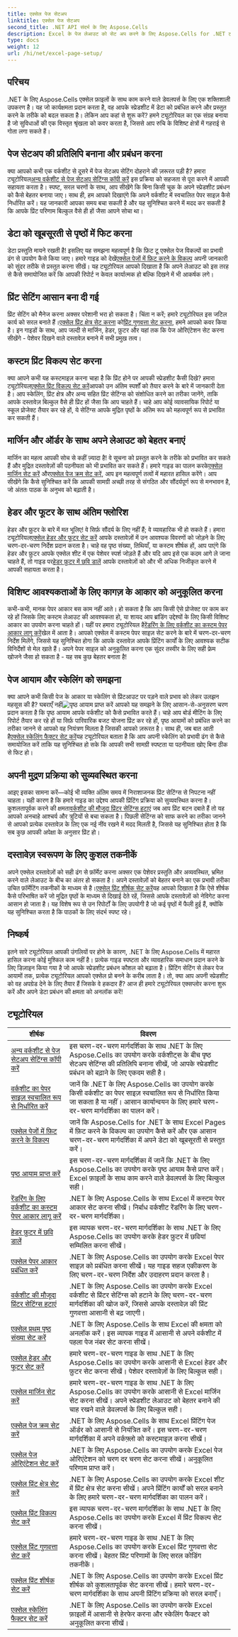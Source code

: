 ```yaml
---
title: एक्सेल पेज सेटअप
linktitle: एक्सेल पेज सेटअप
second_title: .NET API संदर्भ के लिए Aspose.Cells
description: Excel के पेज लेआउट को सेट अप करने के लिए Aspose.Cells for .NET ट्यूटोरियल देखें। अपनी Excel फ़ाइलों को आसानी से कस्टमाइज़ करें।
type: docs
weight: 12
url: /hi/net/excel-page-setup/
---
```

## परिचय

.NET के लिए Aspose.Cells एक्सेल फ़ाइलों के साथ काम करने वाले डेवलपर्स के लिए एक शक्तिशाली उपकरण है। यह जो कार्यक्षमता प्रदान करता है, वह आपके स्प्रेडशीट में डेटा को प्रबंधित करने और प्रस्तुत करने के तरीके को बदल सकता है। लेकिन आप कहां से शुरू करें? हमने ट्यूटोरियल का एक संग्रह बनाया है जो सुविधाओं की एक विस्तृत श्रृंखला को कवर करता है, जिससे आप रुचि के विशिष्ट क्षेत्रों में गहराई से गोता लगा सकते हैं।

## पेज सेटअप की प्रतिलिपि बनाना और प्रबंधन करना  
 क्या आपको कभी एक वर्कशीट से दूसरे में पेज सेटअप सेटिंग दोहराने की ज़रूरत पड़ी है? हमारा ट्यूटोरियल[अन्य वर्कशीट से पेज सेटअप सेटिंग्स कॉपी करें](./copy-page-setup-settings-from-other-worksheet/) इस प्रक्रिया को सहजता से पूरा करने में आपकी सहायता करता है। स्पष्ट, सरल चरणों के साथ, आप सीखेंगे कि बिना किसी चूक के अपने स्प्रेडशीट प्रबंधन को कैसे बेहतर बनाया जाए। साथ ही, हम आपको दिखाएंगे कि अपने वर्कशीट में स्वचालित पेपर साइज़ कैसे निर्धारित करें। यह जानकारी आपका समय बचा सकती है और यह सुनिश्चित करने में मदद कर सकती है कि आपके प्रिंट परिणाम बिल्कुल वैसे ही हों जैसा आपने सोचा था।

## डेटा को खूबसूरती से पृष्ठों में फिट करना  
डेटा प्रस्तुति मायने रखती है! इसलिए यह समझना महत्वपूर्ण है कि फ़िट टू एक्सेल पेज विकल्पों का प्रभावी ढंग से उपयोग कैसे किया जाए। हमारे गाइड को देखें[एक्सेल पेजों में फ़िट करने के विकल्प](./fit-to-excel-pages-options/) अपनी जानकारी को सुंदर तरीके से प्रस्तुत करना सीखें। यह ट्यूटोरियल आपको दिखाता है कि अपने लेआउट को इस तरह से कैसे समायोजित करें कि आपकी रिपोर्ट न केवल कार्यात्मक हो बल्कि दिखने में भी आकर्षक लगे। 

## प्रिंट सेटिंग आसान बना दी गई  
 प्रिंट सेटिंग को मैनेज करना अक्सर परेशानी भरा हो सकता है। चिंता न करें; हमारे ट्यूटोरियल इस जटिल कार्य को सरल बनाते हैं।[एक्सेल प्रिंट क्षेत्र सेट करना](./set-excel-print-area/) को[प्रिंट गुणवत्ता सेट करना](./set-excel-print-quality/), हमने आपको कवर किया है। इन गाइडों के साथ, आप जल्दी से मार्जिन, हेडर, फ़ुटर और यहां तक कि पेज ओरिएंटेशन सेट करना सीखेंगे - पेशेवर दिखने वाले दस्तावेज़ बनाने में सभी प्रमुख तत्व।

## कस्टम प्रिंट विकल्प सेट करना 

 क्या आपने कभी यह कस्टमाइज़ करना चाहा है कि प्रिंट होने पर आपकी स्प्रेडशीट कैसी दिखे? हमारा ट्यूटोरियल[एक्सेल प्रिंट विकल्प सेट करें](./set-excel-print-options/)आपको उन अंतिम स्पर्शों को तैयार करने के बारे में जानकारी देता है। आप स्केलिंग, प्रिंट क्षेत्र और अन्य सहित प्रिंट सेटिंग्स को संशोधित करने का तरीका जानेंगे, ताकि आपके दस्तावेज़ बिल्कुल वैसे ही प्रिंट हों जैसा कि आप चाहते हैं। चाहे आप कोई व्यावसायिक रिपोर्ट या स्कूल प्रोजेक्ट तैयार कर रहे हों, ये सेटिंग्स आपके मुद्रित पृष्ठों के अंतिम रूप को महत्वपूर्ण रूप से प्रभावित कर सकती हैं।

## मार्जिन और ऑर्डर के साथ अपने लेआउट को बेहतर बनाएं 

 मार्जिन का महत्व आपकी सोच से कहीं ज़्यादा है! वे सूचना को प्रस्तुत करने के तरीके को प्रभावित कर सकते हैं और मुद्रित दस्तावेज़ों की पठनीयता को भी प्रभावित कर सकते हैं। हमारे गाइड का पालन करके[एक्सेल मार्जिन सेट करें](./set-excel-margins/) और[एक्सेल पेज क्रम सेट करें](./set-excel-page-order/), आप इन महत्वपूर्ण तत्वों में महारत हासिल करेंगे। आप सीखेंगे कि कैसे सुनिश्चित करें कि आपकी सामग्री अच्छी तरह से संगठित और सौंदर्यपूर्ण रूप से मनभावन है, जो अंततः पाठक के अनुभव को बढ़ाती है।

## हेडर और फूटर के साथ अंतिम फ्लोरिश 

 हेडर और फ़ुटर के बारे में मत भूलिए! वे सिर्फ़ सौंदर्य के लिए नहीं हैं; वे व्यावहारिक भी हो सकते हैं। हमारा ट्यूटोरियल[एक्सेल हेडर और फूटर सेट करें](./set-excel-headers-and-footers/) आपके दस्तावेज़ों में उन आवश्यक विवरणों को जोड़ने के लिए चरण-दर-चरण निर्देश प्रदान करता है। चाहे वह पृष्ठ संख्या, तिथियाँ, या कस्टम शीर्षक हों, आप पाएंगे कि हेडर और फ़ुटर आपके एक्सेल शीट में एक पेशेवर स्पर्श जोड़ते हैं और यदि आप इसे एक कदम आगे ले जाना चाहते हैं, तो गाइड पर[हेडर फ़ुटर में छवि डालें](./insert-image-in-header-footer/) आपके दस्तावेज़ों को और भी अधिक निजीकृत करने में आपकी सहायता करता है।

## विशिष्ट आवश्यकताओं के लिए कागज़ के आकार को अनुकूलित करना

 कभी-कभी, मानक पेपर आकार बस काम नहीं आते। हो सकता है कि आप किसी ऐसे प्रोजेक्ट पर काम कर रहे हों जिसके लिए कस्टम लेआउट की आवश्यकता हो, या शायद आप ब्रांडिंग उद्देश्यों के लिए किसी विशिष्ट आकार का उपयोग करना चाहते हों। यहीं पर हमारा ट्यूटोरियल है[रेंडरिंग के लिए वर्कशीट का कस्टम पेपर आकार लागू करें](./implement-custom-paper-size-of-worksheet-for-rendering/)खेल में आता है। आपको एक्सेल में कस्टम पेपर साइज़ सेट करने के बारे में चरण-दर-चरण निर्देश मिलेंगे, जिससे यह सुनिश्चित होगा कि आपके दस्तावेज़ आपके प्रिंटिंग कार्यों के लिए आवश्यक सटीक विनिर्देशों से मेल खाते हैं। अपने पेपर साइज़ को अनुकूलित करना एक सुंदर तस्वीर के लिए सही फ्रेम खोजने जैसा हो सकता है - यह सब कुछ बेहतर बनाता है!

## पेज आयाम और स्केलिंग को समझना

 क्या आपने कभी किसी पेज के आकार या स्केलिंग से प्रिंटआउट पर पड़ने वाले प्रभाव को लेकर उलझन महसूस की है? घबराएँ नहीं![पृष्ठ आयाम प्राप्त करें](./get-page-dimensions/) आपको यह समझने के लिए आसान-से-अनुसरण चरण प्रदान करता है कि पृष्ठ आयाम आपके वर्कशीट को कैसे प्रभावित करते हैं। चाहे आप बोर्ड मीटिंग के लिए रिपोर्ट तैयार कर रहे हों या सिर्फ़ पारिवारिक बजट योजना प्रिंट कर रहे हों, पृष्ठ आयामों को प्रबंधित करने का तरीका जानने से आपको वह नियंत्रण मिलता है जिसकी आपको ज़रूरत है। साथ ही, जब बात आती है[एक्सेल स्केलिंग फैक्टर सेट करें](./set-excel-scaling-factor/)यह ट्यूटोरियल बताता है कि आप अपनी स्केलिंग को प्रभावी ढंग से कैसे समायोजित करें ताकि यह सुनिश्चित हो सके कि आपकी सभी सामग्री स्पष्टता या पठनीयता खोए बिना ठीक से फिट हो। 

## अपनी मुद्रण प्रक्रिया को सुव्यवस्थित करना 

 आइए इसका सामना करें—कोई भी व्यक्ति अंतिम समय में निराशाजनक प्रिंट सेटिंग्स से निपटना नहीं चाहता। यही कारण है कि हमारे गाइड का उद्देश्य आपकी प्रिंटिंग प्रक्रिया को सुव्यवस्थित करना है। कुशलतापूर्वक करने की क्षमता[वर्कशीट की मौजूदा प्रिंटर सेटिंग्स हटाएं](./remove-existing-printer-settings-of-worksheets/) जब आप प्रिंट बटन दबाते हैं तो यह आपको अनचाहे आश्चर्य और त्रुटियों से बचा सकता है। पिछली सेटिंग्स को साफ करने का तरीका जानने से आपको प्रत्येक दस्तावेज़ के लिए एक नई नींव रखने में मदद मिलती है, जिससे यह सुनिश्चित होता है कि सब कुछ आपकी अपेक्षा के अनुसार प्रिंट हो।

## दस्तावेज़ स्वरूपण के लिए कुशल तकनीकें

 अपने एक्सेल दस्तावेज़ों को सही ढंग से फ़ॉर्मेट करना अक्सर एक पेशेवर प्रस्तुति और अव्यवस्थित, भ्रमित करने वाले लेआउट के बीच का अंतर हो सकता है। अपने दस्तावेज़ों को बेहतर बनाने का एक प्रभावी तरीका उचित फ़ॉर्मेटिंग तकनीकों के माध्यम से है।[एक्सेल प्रिंट शीर्षक सेट करें](./set-excel-print-title/)यह आपको दिखाता है कि ऐसे शीर्षक कैसे परिभाषित करें जो मुद्रित पृष्ठों के माध्यम से दिखाई देते रहें, जिससे आपके दस्तावेज़ों को नेविगेट करना आसान हो जाता है। यह विशेष रूप से उन रिपोर्टों के लिए उपयोगी है जो कई पृष्ठों में फैली हुई हैं, क्योंकि यह सुनिश्चित करता है कि पाठकों के लिए संदर्भ स्पष्ट रहे।

## निष्कर्ष 

इतने सारे ट्यूटोरियल आपकी उंगलियों पर होने के कारण, .NET के लिए Aspose.Cells में महारत हासिल करना कोई मुश्किल काम नहीं है। प्रत्येक गाइड स्पष्टता और व्यावहारिक समाधान प्रदान करने के लिए डिज़ाइन किया गया है जो आपके स्प्रेडशीट प्रबंधन कौशल को बढ़ाता है। प्रिंटिंग सेटिंग से लेकर पेज आयामों तक, प्रत्येक ट्यूटोरियल आपको एक्सेल प्रो बनने के करीब लाता है। तो, क्या आप अपनी स्प्रेडशीट को वह अपग्रेड देने के लिए तैयार हैं जिसके वे हकदार हैं? आज ही हमारे ट्यूटोरियल एक्सप्लोर करना शुरू करें और अपने डेटा प्रबंधन की क्षमता को अनलॉक करें! 


## ट्यूटोरियल 
| शीर्षक | विवरण |
| --- | --- |
| [अन्य वर्कशीट से पेज सेटअप सेटिंग्स कॉपी करें](./copy-page-setup-settings-from-other-worksheet/) | इस चरण-दर-चरण मार्गदर्शिका के साथ .NET के लिए Aspose.Cells का उपयोग करके वर्कशीट्स के बीच पृष्ठ सेटअप सेटिंग्स की प्रतिलिपि बनाना सीखें, जो आपके स्प्रेडशीट प्रबंधन को बढ़ाने के लिए एकदम सही है। |  
| [वर्कशीट का पेपर साइज़ स्वचालित रूप से निर्धारित करें](./determine-if-paper-size-of-worksheet-is-automatic/) | जानें कि .NET के लिए Aspose.Cells का उपयोग करके किसी वर्कशीट का पेपर साइज़ स्वचालित रूप से निर्धारित किया जा सकता है या नहीं। आसान कार्यान्वयन के लिए हमारे चरण-दर-चरण मार्गदर्शिका का पालन करें। |  
| [एक्सेल पेजों में फ़िट करने के विकल्प](./fit-to-excel-pages-options/) | जानें कि Aspose.Cells for .NET के साथ Excel Pages में फ़िट करने के विकल्प का उपयोग कैसे करें और एक आसान चरण-दर-चरण मार्गदर्शिका में अपने डेटा को खूबसूरती से प्रस्तुत करें। |  
| [पृष्ठ आयाम प्राप्त करें](./get-page-dimensions/) | इस चरण-दर-चरण मार्गदर्शिका में जानें कि .NET के लिए Aspose.Cells का उपयोग करके पृष्ठ आयाम कैसे प्राप्त करें। Excel फ़ाइलों के साथ काम करने वाले डेवलपर्स के लिए बिल्कुल सही। |  
| [रेंडरिंग के लिए वर्कशीट का कस्टम पेपर आकार लागू करें](./implement-custom-paper-size-of-worksheet-for-rendering/) | .NET के लिए Aspose.Cells के साथ Excel में कस्टम पेपर आकार सेट करना सीखें। निर्बाध वर्कशीट रेंडरिंग के लिए चरण-दर-चरण मार्गदर्शिका। |  
| [हेडर फ़ुटर में छवि डालें](./insert-image-in-header-footer/) | इस व्यापक चरण-दर-चरण मार्गदर्शिका के साथ .NET के लिए Aspose.Cells का उपयोग करके हेडर फ़ुटर में छवियां सम्मिलित करना सीखें। |  
| [एक्सेल पेपर आकार प्रबंधित करें](./manage-excel-paper-size/) | .NET के लिए Aspose.Cells का उपयोग करके Excel पेपर साइज़ को प्रबंधित करना सीखें। यह गाइड सहज एकीकरण के लिए चरण-दर-चरण निर्देश और उदाहरण प्रदान करता है। |  
| [वर्कशीट की मौजूदा प्रिंटर सेटिंग्स हटाएं](./remove-existing-printer-settings-of-worksheets/) | .NET के लिए Aspose.Cells का उपयोग करके Excel वर्कशीट से प्रिंटर सेटिंग्स को हटाने के लिए चरण-दर-चरण मार्गदर्शिका की खोज करें, जिससे आपके दस्तावेज़ की प्रिंट गुणवत्ता आसानी से बढ़ जाएगी। |  
| [एक्सेल प्रथम पृष्ठ संख्या सेट करें](./set-excel-first-page-number/) | .NET के लिए Aspose.Cells के साथ Excel की क्षमता को अनलॉक करें। इस व्यापक गाइड में आसानी से अपने वर्कशीट में पहला पेज नंबर सेट करना सीखें। |  
| [एक्सेल हेडर और फूटर सेट करें](./set-excel-headers-and-footers/) | हमारे चरण-दर-चरण गाइड के साथ .NET के लिए Aspose.Cells का उपयोग करके आसानी से Excel हेडर और फ़ुटर सेट करना सीखें। पेशेवर दस्तावेज़ों के लिए बिल्कुल सही। |  
| [एक्सेल मार्जिन सेट करें](./set-excel-margins/) | हमारे चरण-दर-चरण गाइड के साथ .NET के लिए Aspose.Cells का उपयोग करके आसानी से Excel मार्जिन सेट करना सीखें। अपने स्प्रेडशीट लेआउट को बेहतर बनाने की चाह रखने वाले डेवलपर्स के लिए बिल्कुल सही। |  
| [एक्सेल पेज क्रम सेट करें](./set-excel-page-order/) | .NET के लिए Aspose.Cells के साथ Excel प्रिंटिंग पेज ऑर्डर को आसानी से नियंत्रित करें। इस चरण-दर-चरण मार्गदर्शिका में अपने वर्कफ़्लो को कस्टमाइज़ करना सीखें। |  
| [एक्सेल पेज ओरिएंटेशन सेट करें](./set-excel-page-orientation/) | .NET के लिए Aspose.Cells का उपयोग करके Excel पेज ओरिएंटेशन को चरण दर चरण सेट करना सीखें। अनुकूलित परिणाम प्राप्त करें। |  
| [एक्सेल प्रिंट क्षेत्र सेट करें](./set-excel-print-area/) | .NET के लिए Aspose.Cells का उपयोग करके Excel शीट में प्रिंट क्षेत्र सेट करना सीखें। अपने प्रिंटिंग कार्यों को सरल बनाने के लिए हमारे चरण-दर-चरण मार्गदर्शिका का पालन करें। |  
| [एक्सेल प्रिंट विकल्प सेट करें](./set-excel-print-options/) | इस व्यापक चरण-दर-चरण मार्गदर्शिका के साथ .NET के लिए Aspose.Cells का उपयोग करके Excel में प्रिंट विकल्प सेट करना सीखें। |  
| [एक्सेल प्रिंट गुणवत्ता सेट करें](./set-excel-print-quality/) | हमारे चरण-दर-चरण गाइड के साथ .NET के लिए Aspose.Cells का उपयोग करके Excel प्रिंट गुणवत्ता सेट करना सीखें। बेहतर प्रिंट परिणामों के लिए सरल कोडिंग तकनीकें। |  
| [एक्सेल प्रिंट शीर्षक सेट करें](./set-excel-print-title/) | .NET के लिए Aspose.Cells का उपयोग करके Excel प्रिंट शीर्षक को कुशलतापूर्वक सेट करना सीखें। हमारे चरण-दर-चरण मार्गदर्शिका के साथ अपनी प्रिंटिंग प्रक्रिया को सरल बनाएँ। |  
| [एक्सेल स्केलिंग फैक्टर सेट करें](./set-excel-scaling-factor/) | .NET के लिए Aspose.Cells का उपयोग करके Excel फ़ाइलों में आसानी से हेरफेर करना और स्केलिंग फैक्टर को अनुकूलित करना सीखें। |  